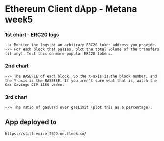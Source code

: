 # Ethereum Client dApp - Metana week5

### 1st chart - ERC20 logs

`--> Monitor the logs of an arbitrary ERC20 token address you provide.`
`--> For each block that passes, plot the total volume of the transfers (if any). Test this on more popular ERC20 tokens.`

### 2nd chart

`--> The BASEFEE of each block. So the X-axis is the block number, and the Y-axis is the BASEFEE. If you aren’t sure what that is, watch the Gas Savings EIP 1559 video.`

### 3rd chart

`--> The ratio of gasUsed over gasLimit (plot this as a percentage).`

## App deployed to

`https://still-voice-7619.on.fleek.co/`
